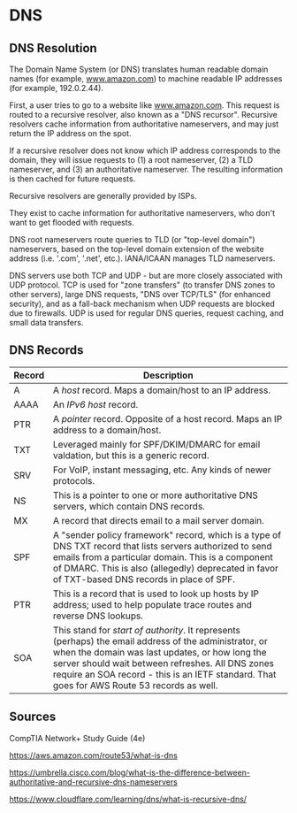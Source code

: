 # DNS

## DNS Resolution

The Domain Name System (or DNS) translates human readable domain names (for example, www.amazon.com) to machine readable IP addresses (for example, 192.0.2.44).

First, a user tries to go to a website like www.amazon.com. This request is routed to a recursive resolver, also known as a "DNS recursor". Recursive resolvers cache information from authoritative nameservers, and may just return the IP address on the spot.

If a recursive resolver does not know which IP address corresponds to the domain, they will issue requests to (1) a root nameserver, (2) a TLD nameserver, and (3) an authoritative nameserver. The resulting information is then cached for future requests.

Recursive resolvers are generally provided by ISPs.

They exist to cache information for authoritative nameservers, who don't want to get flooded with requests.

DNS root nameservers route queries to TLD (or "top-level domain") nameservers, based on the top-level domain extension of the website address (i.e. '.com', '.net', etc.). IANA/ICAAN manages TLD nameservers.

DNS servers use both TCP and UDP - but are more closely associated with UDP protocol. TCP is used for "zone transfers" (to transfer DNS zones to other servers), large DNS requests, "DNS over TCP/TLS" (for enhanced security), and as a fall-back mechanism when UDP requests are blocked due to firewalls.  UDP is used for regular DNS queries, request caching, and small data transfers.

## DNS Records

| Record   | Description |
| -------- | -------     |
| A         |  A *host* record. Maps a domain/host to an IP address.           |
| AAAA         | An *IPv6 host* record.            |
| PTR         | A *pointer* record. Opposite of a host record. Maps an IP address to a domain/host.            |
| TXT          | Leveraged mainly for SPF/DKIM/DMARC for email valdation, but this is a generic record.          |
| SRV | For VoIP, instant messaging, etc. Any kinds of newer protocols. |
| NS | This is a pointer to one or more authoritative DNS servers, which contain DNS records. | 
| MX | A record that directs email to a mail server domain. | 
| SPF | A "sender policy framework" record, which is a type of DNS TXT record that lists servers authorized to send emails from a particular domain. This is a component of DMARC. This is also (allegedly) deprecated in favor of TXT-based DNS records in place of SPF. |
| PTR | This is a record that is used to look up hosts by IP address; used to help populate trace routes and reverse DNS lookups. | 
| SOA | This stand for *start of authority*. It represents (perhaps) the email address of the administrator, or when the domain was last updates, or how long the server should wait between refreshes. All DNS zones require an SOA record - this is an IETF standard. That goes for AWS Route 53 records as well. |

## Sources

CompTIA Network+ Study Guide (4e)

https://aws.amazon.com/route53/what-is-dns

https://umbrella.cisco.com/blog/what-is-the-difference-between-authoritative-and-recursive-dns-nameservers

https://www.cloudflare.com/learning/dns/what-is-recursive-dns/